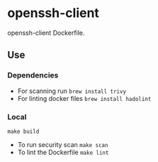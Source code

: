 openssh-client
===

openssh-client Dockerfile.


## Use
### Dependencies
* For scanning run `brew install trivy`
* For linting docker files `brew install hadolint`


### Local
```
make build
```

* To run security scan `make scan`
* To lint the Dockerfile `make lint`
